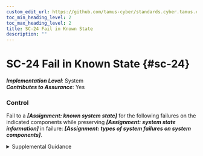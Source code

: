 ```yaml
---
custom_edit_url: https://github.com/tamus-cyber/standards.cyber.tamus.edu/tree/main/static/content/tamus.edu/TAMUS_profile.xml
toc_min_heading_level: 2
toc_max_heading_level: 2
title: SC-24 Fail in Known State
description: ""
---
```


# SC-24 Fail in Known State {#sc-24}

_**Implementation Level**_: System\
_**Contributes to Assurance**_: Yes

### Control

Fail to a _**[Assignment: known system state]**_ for the following failures on the indicated components while preserving _**[Assignment: system state information]**_ in failure: _**[Assignment: types of system failures on system components]**_.

<details>
  <summary>Supplemental Guidance</summary>

Fail to a _**[Assignment: known system state]**_ for the following failures on the indicated components while preserving _**[Assignment: system state information]**_ in failure: _**[Assignment: types of system failures on system components]**_.

</details>

